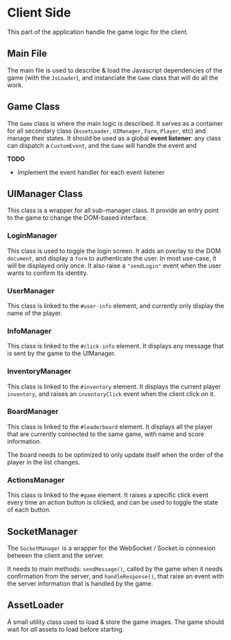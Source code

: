 # Client Side

This part of the application handle the game logic for the client.


## Main File

The main file is used to describe & load the Javascript dependencies of the game (with the `JsLoader`), and instanciate the `Game` class that will do all the work.


## Game Class

The `Game` class is where the main logic is described. It serves as a container for all secondary class (`AssetLoader`, `UIManager`, `Farm`, `Player`, etc) and manage their states.
It should be used as a global **event listener**: any class can dispatch a `CustomEvent`, and the `Game` will handle the event and

**TODO**
 + Implement the event handler for each event listener


## UIManager Class

This class is a wrapper for all sub-manager class. It provide an entry point to the game to change the DOM-based interface.

### LoginManager

This class is used to toggle the login screen. It adds an overlay to the DOM `document`, and display a `form` to authenticate the user. In most use-case, it will be displayed only once.
It also raise a `"sendLogin"` event when the user wants to confirm its identity.

### UserManager

This class is linked to the `#user-info` element, and currently only display the name of the player.

### InfoManager

This class is linked to the `#click-info` element. It displays any message that is sent by the game to the UIManager.

### InventoryManager

This class is linked to the `#inventory` element. It displays the current player `inventory`, and raises an `inventoryClick` event when the client click on it.

### BoardManager

This class is linked to the `#leaderboard` element. It displays all the player that are currently connected to the same game, with name and score information.

The board needs to be optimized to only update itself when the order of the player in the list changes.

### ActionsManager

This class is linked to the `#game` element. It raises a specific click event every time an action button is clicked, and can be used to toggle the state of each button.


## SocketManager

The `SocketManager` is a wrapper for the WebSocket / Socket.io connexion between the client and the server.

It needs to main methods: `sendMessage()`, called by the game when it needs confirmation from the server, and `handleResponse()`, that raise an event with the server information that is handled by the game.


## AssetLoader

A small utility class used to load & store the game images. The game should wait for *all* assets to load before starting.
